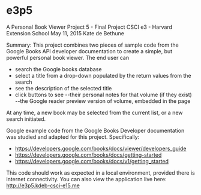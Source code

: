 # e3p5


 A Personal Book Viewer
 Project 5 - Final Project
 CSCI e3 - Harvard Extension School
 May 11, 2015
 Kate de Bethune
 
 Summary: This project combines two pieces of sample code from the Google Books API
 developer documentation to create a simple, but powerful personal book viewer.
 The end user can 
 * search the Google books database 
 * select a title from a drop-down populated by the return values from the search
 * see the description of the selected title
 * click buttons to see
    --their personal notes for that volume (if they exist)
    --the Google reader preview version of volume, embedded in the page
 
 At any time, a new book may be selected from the current list, or a new search
 initiated.

 Google example code from the Google Books Developer documentation 
 was studied and adapted for this project. Specifically:
 * https://developers.google.com/books/docs/viewer/developers_guide
 * https://developers.google.com/books/docs/getting-started
 * https://developers.google.com/books/docs/v1/getting_started
 
 This code should work as expected in a local environment, provided there is internet connectivity.
 You can also view the application live here: http://e3p5.kdeb-csci-e15.me

